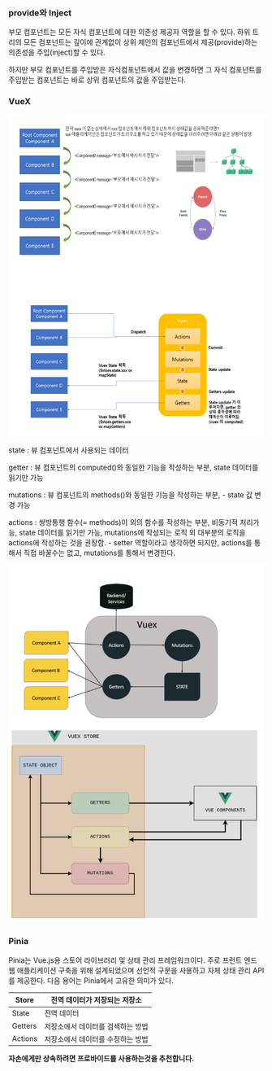 ### provide와 Inject

부모 컴포넌트는 모든 자식 컴포넌트에 대한 의존성 제공자 역할을 할 수 있다. 하위 트리의 모든 컴포넌트는 깊이에 관계없이 상위 체인의 컴포넌트에서 제공(provide)하는 의존성을 주입(inject)할 수 있다.

하지만 부모 컴포넌트를 주입받은 자식컴포넌트에서 값을 변경하면 그 자식 컴포넌트를 주입받는 컴포넌트는 바로 상위 컴포넌트의 값을 주입받는다.

### VueX

![68.png](img/68.png)

state : 뷰 컴포넌트에서 사용되는 데이터

getter : 뷰 컴포넌트의 computed()와 동일한 기능을 작성하는 부분, state 데이터를 읽기만 가능

mutations : 뷰 컴포넌트의 methods()와 동일한 기능을 작성하는 부분, - state 값 변경 가능

actions : 쌍방통행 함수(= methods)이 외의 함수를 작성하는 부분, 비동기적 처리가능, state 데이터를 읽기만 가능, mutations에 작성되는 로직 외 대부분의 로직을 actions에 작성하는 것을 권장함. - setter 역할이라고 생각하면 되지만, actions를 통해서 직접 바꿀수는 없고, mutations를 통해서 변경한다.

![69.png](img/69.png)

### Pinia

Pinia는 Vue.js용 스토어 라이브러리 및 상태 관리 프레임워크이다. 주로 프런트 엔드 웹 애플리케이션 구축을 위해 설계되었으며 선언적 구문을 사용하고 자체 상태 관리 API를 제공한다. 다음 용어는 Pinia에서 고유한 의미가 있다.

| Store   | 전역 데이터가 저장되는 저장소     |
| ------- | --------------------------------- |
| State   | 전역 데이터                       |
| Getters | 저장소에서 데이터를 검색하는 방법 |
| Actions | 저장소에서 데이터를 수정하는 방법 |

**자손에게만 상속하려면 프로바이드를 사용하는것을 추천합니다.**
